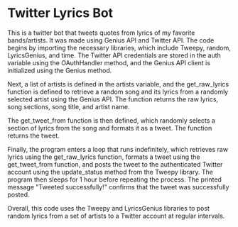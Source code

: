 # Twitter Lyrics Bot
This is a twitter bot that tweets quotes from lyrics of my favorite bands/artists.
It was made using Genius API and Twitter API.
The code begins by importing the necessary libraries, which include Tweepy, random, LyricsGenius, and time. The Twitter API credentials are stored in the auth variable using the OAuthHandler method, and the Genius API client is initialized using the Genius method.

Next, a list of artists is defined in the artists variable, and the get_raw_lyrics function is defined to retrieve a random song and its lyrics from a randomly selected artist using the Genius API. The function returns the raw lyrics, song sections, song title, and artist name.

The get_tweet_from function is then defined, which randomly selects a section of lyrics from the song and formats it as a tweet. The function returns the tweet.

Finally, the program enters a loop that runs indefinitely, which retrieves raw lyrics using the get_raw_lyrics function, formats a tweet using the get_tweet_from function, and posts the tweet to the authenticated Twitter account using the update_status method from the Tweepy library. The program then sleeps for 1 hour before repeating the process. The printed message "Tweeted successfully!" confirms that the tweet was successfully posted.

Overall, this code uses the Tweepy and LyricsGenius libraries to post random lyrics from a set of artists to a Twitter account at regular intervals.